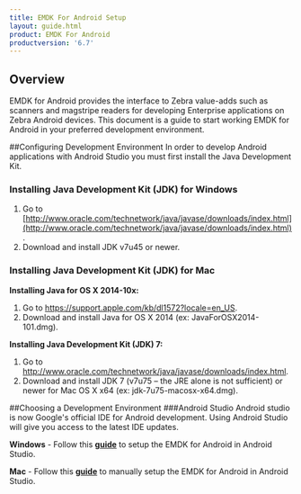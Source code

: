 ```yaml
---
title: EMDK For Android Setup
layout: guide.html
product: EMDK For Android
productversion: '6.7'
---
```


## Overview

EMDK for Android provides the interface to Zebra value-adds such as scanners and magstripe readers for developing Enterprise applications on Zebra Android devices. This document is a guide to start working EMDK for Android in your preferred development environment.
<!-- 
>**EMDK for Android 6.7 does not support Android Studio 3.0**
 -->
##Configuring Development Environment
In order to develop Android applications with Android Studio you must first install the Java Development Kit.

### Installing Java Development Kit (JDK) for Windows

1.	Go to [http://www.oracle.com/technetwork/java/javase/downloads/index.html](http://www.oracle.com/technetwork/java/javase/downloads/index.html).
2.	Download and install JDK v7u45 or newer.

### Installing Java Development Kit (JDK) for Mac

**Installing Java for OS X 2014-10x:**
1. Go to https://support.apple.com/kb/dl1572?locale=en_US.
2. Download and install Java for OS X 2014 (ex: JavaForOSX2014-101.dmg).

**Installing Java Development Kit (JDK) 7:**
1. Go to http://www.oracle.com/technetwork/java/javase/downloads/index.html.
2. Download and install JDK 7 (v7u75 – the JRE alone is not sufficient) or newer for Mac OS X x64 (ex: jdk-7u75-macosx-x64.dmg).  

##Choosing a Development Environment
###Android Studio
Android studio is now Google's official IDE for Android development. Using Android Studio will give you access to the latest IDE updates.
<!-- 
>**EMDK for Android 6.7 does not support Android Studio 3.0**
 -->
**Windows** - Follow this [**guide**](/emdk-for-android/6-7/guide/setupAndroidStudio) to setup the EMDK for Android in Android Studio.

**Mac** - Follow this [**guide**](/emdk-for-android/6-7/guide/setupAndroidStudioMac) to manually setup the EMDK for Android in Android Studio.



















